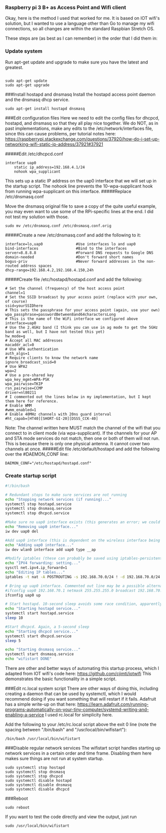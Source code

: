 ### Raspberry pi 3 B+ as Access Point and Wifi client

Okay, here is the method I used that worked for me. It is based on IOT wifi's solution, but I wanted to use a language other than Go to manage my wifi connections, so all changes are within the standard Raspbian Stretch OS.

These steps are (as best as I can remember) in the order that I did them in:

### Update system
Run apt-get update and upgrade to make sure you have the latest and greatest.
```

sudo apt-get update
sudo apt-get upgrade

```
###Install hostapd and dnsmasq
Install the hostapd access point daemon and the dnsmasq dhcp service.

```
sudo apt-get install hostapd dnsmasq
```

###Edit configuration files
Here we need to edit the config files for dhcpcd, hostapd, and dnsmasq so that they all play nice together. We do NOT, as in past implementations, make any edits to the /etc/network/interfaces file, since this can cause problems, per tutorial notes here: https://raspberrypi.stackexchange.com/questions/37920/how-do-i-set-up-networking-wifi-static-ip-address/37921#37921

#####Edit /etc/dhcpcd.conf

```
interface uap0
    static ip_address=192.168.4.1/24
    nohook wpa_supplicant
```

This sets up a static IP address on the uap0 interface that we will set up in the startup script. The nohook line prevents the 10-wpa-supplicant hook from running wpa-supplicant on this interface.
#####Replace /etc/dnsmasq.conf

Move the dnsmasq original file to save a copy of the quite useful example, you may even want to use some of the RPi-specific lines at the end. I did not test my solution with those.
```
sudo mv /etc/dnsmasq.conf /etc/dnsmasq.conf.orig
```

#####Create a new /etc/dnsmasq.conf and add the following to it:
```
interface=lo,uap0               #Use interfaces lo and uap0
bind-interfaces                 #Bind to the interfaces
server=8.8.8.8                  #Forward DNS requests to Google DNS
domain-needed                   #Don't forward short names
bogus-priv                      #Never forward addresses in the non-routed address spaces
dhcp-range=192.168.4.2,192.168.4.150,24h
```

#####Create file /etc/hostapd/hostapd.conf and add the following:

```
# Set the channel (frequency) of the host access point
channel=1
# Set the SSID broadcast by your access point (replace with your own, of course)
ssid=yourSSIDhere
# This sets the passphrase for your access point (again, use your own)
wpa_passphrase=passwordBetween8and64charactersLong
# This is the name of the WiFi interface we configured above
interface=uap0
# Use the 2.4GHz band (I think you can use in ag mode to get the 5GHz band as well, but I have not tested this yet)
hw_mode=g
# Accept all MAC addresses
macaddr_acl=0
# Use WPA authentication
auth_algs=1
# Require clients to know the network name
ignore_broadcast_ssid=0
# Use WPA2
wpa=2
# Use a pre-shared key
wpa_key_mgmt=WPA-PSK
wpa_pairwise=TKIP
rsn_pairwise=CCMP
driver=nl80211
# I commented out the lines below in my implementation, but I kept them here for reference.
# Enable WMM
#wmm_enabled=1
# Enable 40MHz channels with 20ns guard interval
#ht_capab=[HT40][SHORT-GI-20][DSSS_CCK-40]
```
Note: The channel written here MUST match the channel of the wifi that you connect to in client mode (via wpa-supplicant). If the channels for your AP and STA mode services do not match, then one or both of them will not run. This is because there is only one physical antenna. It cannot cover two channels at once.
#####Edit file /etc/default/hostapd and add the following over the #DAEMON_CONF line:
```
DAEMON_CONF="/etc/hostapd/hostapd.conf"
```

### Create startup script

```bash
#!/bin/bash

# Redundant stops to make sure services are not running
echo "Stopping network services (if running)..."
systemctl stop hostapd.service
systemctl stop dnsmasq.service
systemctl stop dhcpcd.service

#Make sure no uap0 interface exists (this generates an error; we could probably use an if statement to check if it exists first)
echo "Removing uap0 interface..."
iw dev uap0 del

#Add uap0 interface (this is dependent on the wireless interface being called wlan0, which it may not be in Stretch)
echo "Adding uap0 interface..."
iw dev wlan0 interface add uap0 type __ap

#Modify iptables (these can probably be saved using iptables-persistent if desired)
echo "IPV4 forwarding: setting..."
sysctl net.ipv4.ip_forward=1
echo "Editing IP tables..."
iptables -t nat -A POSTROUTING -s 192.168.70.0/24 ! -d 192.168.70.0/24 -j MASQUERADE

# Bring up uap0 interface. Commented out line may be a possible alternative to using dhcpcd.conf to set up the IP address.
#ifconfig uap0 192.168.70.1 netmask 255.255.255.0 broadcast 192.168.70.255
ifconfig uap0 up

# Start hostapd. 10-second sleep avoids some race condition, apparently. It may not need to be that long. (?) 
echo "Starting hostapd service..."
systemctl start hostapd.service
sleep 10

#Start dhcpcd. Again, a 5-second sleep
echo "Starting dhcpcd service..."
systemctl start dhcpcd.service
sleep 5

echo "Starting dnsmasq service..."
systemctl start dnsmasq.service
echo "wifistart DONE"
```
There are other and better ways of automating this startup process, which I adapted from IOT wifi's code here: https://github.com/cjimti/iotwifi This demonstrates the basic functionality in a simple script.

###Edit rc.local system script
There are other ways of doing this, including creating a daemon that can be used by systemctl, which I would recommend doing if you want something that will restart if it fails. Adafruit has a simple write-up on that here: https://learn.adafruit.com/running-programs-automatically-on-your-tiny-computer/systemd-writing-and-enabling-a-service I used rc.local for simplicity here.


Add the following to your /etc/rc.local script above the exit 0 line (note the spacing between "/bin/bash" and "/usr/local/bin/wifistart"):

```
/bin/bash /usr/local/bin/wifistart
```
###Disable regular network services
The wifistart script handles starting up network services in a certain order and time frame. Disabling them here makes sure things are not run at system startup.

```
sudo systemctl stop hostapd
sudo systemctl stop dnsmasq
sudo systemctl stop dhcpcd
sudo systemctl disable hostapd
sudo systemctl disable dnsmasq
sudo systemctl disable dhcpcd
```

###Reboot
```
sudo reboot
```
If you want to test the code directly and view the output, just run

```
sudo /usr/local/bin/wifistart
```
